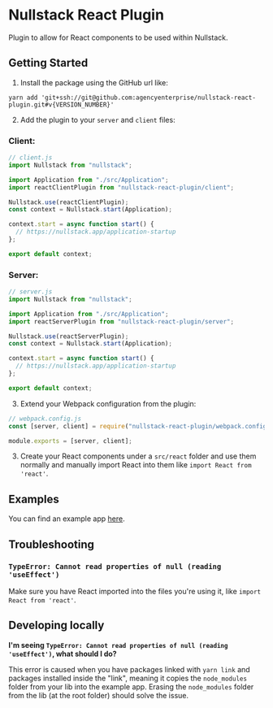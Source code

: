 # Nullstack React Plugin

Plugin to allow for React components to be used within Nullstack.

## Getting Started

1. Install the package using the GitHub url like:

```
yarn add 'git+ssh://git@github.com:agencyenterprise/nullstack-react-plugin.git#v{VERSION_NUMBER}'
```

2. Add the plugin to your `server` and `client` files:

### Client:

```javascript
// client.js
import Nullstack from "nullstack";

import Application from "./src/Application";
import reactClientPlugin from "nullstack-react-plugin/client";

Nullstack.use(reactClientPlugin);
const context = Nullstack.start(Application);

context.start = async function start() {
  // https://nullstack.app/application-startup
};

export default context;
```

### Server:

```javascript
// server.js
import Nullstack from "nullstack";

import Application from "./src/Application";
import reactServerPlugin from "nullstack-react-plugin/server";

Nullstack.use(reactServerPlugin);
const context = Nullstack.start(Application);

context.start = async function start() {
  // https://nullstack.app/application-startup
};

export default context;
```

3. Extend your Webpack configuration from the plugin:

```javascript
// webpack.config.js
const [server, client] = require("nullstack-react-plugin/webpack.config");

module.exports = [server, client];
```

3. Create your React components under a `src/react` folder and use them normally and manually import React into them like `import React from 'react'`.

## Examples

You can find an example app [here](./examples/nullstack-app).

## Troubleshooting

### `TypeError: Cannot read properties of null (reading 'useEffect')`
Make sure you have React imported into the files you're using it, like `import React from 'react'`.

## Developing locally

**I'm seeing `TypeError: Cannot read properties of null (reading 'useEffect')`, what should I do?**

This error is caused when you have packages linked with `yarn link` and packages installed inside the "link", meaning it copies the `node_modules` folder from your lib into the example app.
Erasing the `node_modules` folder from the lib (at the root folder) should solve the issue.
